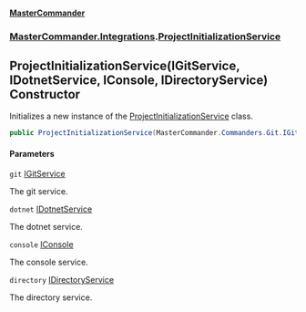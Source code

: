 #### [MasterCommander](MasterCommander.md 'MasterCommander')
### [MasterCommander.Integrations](MasterCommander.Integrations.md 'MasterCommander.Integrations').[ProjectInitializationService](ProjectInitializationService.md 'MasterCommander.Integrations.ProjectInitializationService')

## ProjectInitializationService(IGitService, IDotnetService, IConsole, IDirectoryService) Constructor

Initializes a new instance of the [ProjectInitializationService](ProjectInitializationService.md 'MasterCommander.Integrations.ProjectInitializationService') class.

```csharp
public ProjectInitializationService(MasterCommander.Commanders.Git.IGitService git, MasterCommander.Commanders.Dotnet.IDotnetService dotnet, MasterCommander.Core.Display.IConsole console, MasterCommander.Core.Services.IDirectoryService directory);
```
#### Parameters

<a name='MasterCommander.Integrations.ProjectInitializationService.ProjectInitializationService(MasterCommander.Commanders.Git.IGitService,MasterCommander.Commanders.Dotnet.IDotnetService,MasterCommander.Core.Display.IConsole,MasterCommander.Core.Services.IDirectoryService).git'></a>

`git` [IGitService](IGitService.md 'MasterCommander.Commanders.Git.IGitService')

The git service.

<a name='MasterCommander.Integrations.ProjectInitializationService.ProjectInitializationService(MasterCommander.Commanders.Git.IGitService,MasterCommander.Commanders.Dotnet.IDotnetService,MasterCommander.Core.Display.IConsole,MasterCommander.Core.Services.IDirectoryService).dotnet'></a>

`dotnet` [IDotnetService](IDotnetService.md 'MasterCommander.Commanders.Dotnet.IDotnetService')

The dotnet service.

<a name='MasterCommander.Integrations.ProjectInitializationService.ProjectInitializationService(MasterCommander.Commanders.Git.IGitService,MasterCommander.Commanders.Dotnet.IDotnetService,MasterCommander.Core.Display.IConsole,MasterCommander.Core.Services.IDirectoryService).console'></a>

`console` [IConsole](IConsole.md 'MasterCommander.Core.Display.IConsole')

The console service.

<a name='MasterCommander.Integrations.ProjectInitializationService.ProjectInitializationService(MasterCommander.Commanders.Git.IGitService,MasterCommander.Commanders.Dotnet.IDotnetService,MasterCommander.Core.Display.IConsole,MasterCommander.Core.Services.IDirectoryService).directory'></a>

`directory` [IDirectoryService](IDirectoryService.md 'MasterCommander.Core.Services.IDirectoryService')

The directory service.